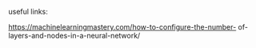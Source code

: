 useful links:

https://machinelearningmastery.com/how-to-configure-the-number-
of-layers-and-nodes-in-a-neural-network/
